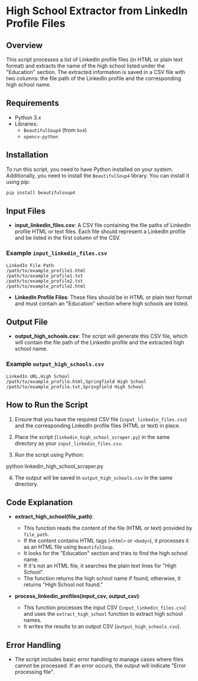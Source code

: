 # High School Extractor from LinkedIn Profile Files

## Overview

This script processes a list of LinkedIn profile files (in HTML or plain text format) and extracts the name of the high school listed under the "Education" section. The extracted information is saved in a CSV file with two columns: the file path of the LinkedIn profile and the corresponding high school name.

## Requirements

- Python 3.x
- Libraries:
  - `BeautifulSoup4` (from `bs4`)
  - `opencv-python`

## Installation

To run this script, you need to have Python installed on your system. Additionally, you need to install the `BeautifulSoup4` library. You can install it using pip:

```bash
pip install beautifulsoup4
```

## Input Files

- **input_linkedin_files.csv**: A CSV file containing the file paths of LinkedIn profile HTML or text files. Each file should represent a LinkedIn profile and be listed in the first column of the CSV.

### Example `input_linkedin_files.csv`

```csv
LinkedIn File Path
/path/to/example_profile1.html
/path/to/example_profile1.txt
/path/to/example_profile2.txt
/path/to/example_profile2.html
```

- **LinkedIn Profile Files**: These files should be in HTML or plain text format and must contain an "Education" section where high schools are listed.

## Output File

- **output_high_schools.csv**: The script will generate this CSV file, which will contain the file path of the LinkedIn profile and the extracted high school name.

### Example `output_high_schools.csv`

```csv
LinkedIn URL,High School
/path/to/example_profile.html,Springfield High School
/path/to/example_profile.txt,Springfield High School
```

## How to Run the Script

1. Ensure that you have the required CSV file (`input_linkedin_files.csv`) and the corresponding LinkedIn profile files (HTML or text) in place.

2. Place the script (`linkedin_high_school_scraper.py`) in the same directory as your `input_linkedin_files.csv`.

3. Run the script using Python:

python linkedin_high_school_scraper.py


4. The output will be saved in `output_high_schools.csv` in the same directory.

## Code Explanation

- **extract_high_school(file_path)**: 
  - This function reads the content of the file (HTML or text) provided by `file_path`.
  - If the content contains HTML tags (`<html>` or `<body>`), it processes it as an HTML file using `BeautifulSoup`.
  - It looks for the "Education" section and tries to find the high school name. 
  - If it's not an HTML file, it searches the plain text lines for "High School".
  - The function returns the high school name if found, otherwise, it returns "High School not found."

- **process_linkedin_profiles(input_csv, output_csv)**:
  - This function processes the input CSV (`input_linkedin_files.csv`) and uses the `extract_high_school` function to extract high school names.
  - It writes the results to an output CSV (`output_high_schools.csv`).

## Error Handling

- The script includes basic error handling to manage cases where files cannot be processed. If an error occurs, the output will indicate "Error processing file".
